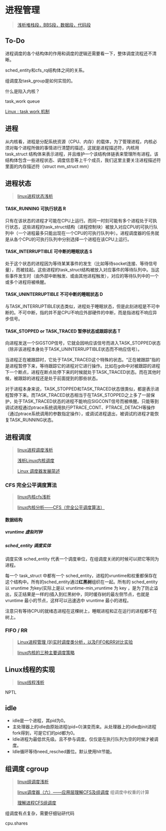 # 进程管理

> [浅析堆栈段，BBS段，数据段，代码段](https://blog.csdn.net/qq_43199318/article/details/99674210)

## To-Do

进程调度的各个结构体的作用和调度的逻辑还需要看一下，整体调度流程还不清晰。

sched_entity和cfs_rq结构体之间的关系。

组调度及task_group是如何实现的。

什么是陷入内核？

task_work queue

[Linux : task work 机制](https://www.cnblogs.com/lailailai/p/4510982.html)



## 进程

从内核看，进程是分配系统资源（CPU、内存）的载体，为了管理进程，内核必须对每个进程所做的事情进行清楚的描述，这就是进程描述符，内核用 task_struct 结构体来表示进程，并且维护一个该结构体链表来管理所有进程。该结构体包含一些进程状态、调度信息等上千个成员，我们这里主要关注进程描述符里面的内存描述符（struct mm_struct mm）



## 进程状态

> [linux进程状态浅析](https://blog.csdn.net/ctthuangcheng/article/details/8914444)

#### TASK_RUNNING 可执行状态 R

​		只有在该状态的进程才可能在CPU上运行。而同一时刻可能有多个进程处于可执行状态，这些进程的task_struct结构（进程控制块）被放入对应CPU的可执行队列中（一个进程最多只能出现在一个CPU的可执行队列中）。进程调度器的任务就是从各个CPU的可执行队列中分别选择一个进程在该CPU上运行。

#### TASK_INTERRUPTIBLE 可中断的睡眠状态 S

​		处于这个状态的进程因为等待某某事件的发生（比如等待socket连接、等待信号量），而被挂起。这些进程的task_struct结构被放入对应事件的等待队列中。当这些事件发生时（由外部中断触发、或由其他进程触发），对应的等待队列中的一个或多个进程将被唤醒。

#### TASK_UNINTERRUPTIBLE 不可中断的睡眠状态 D

​		与TASK_INTERRUPTIBLE状态类似，进程处于睡眠状态，但是此刻进程是不可中断的。不可中断，指的并不是CPU不响应外部硬件的中断，而是指进程不响应异步信号。

#### TASK_STOPPED or TASK_TRACED 暂停状态或跟踪状态 T

​		向进程发送一个SIGSTOP信号，它就会因响应该信号而进入TASK_STOPPED状态（除非该进程本身处于TASK_UNINTERRUPTIBLE状态而不响应信号）。

​		当进程正在被跟踪时，它处于TASK_TRACED这个特殊的状态。“正在被跟踪”指的是进程暂停下来，等待跟踪它的进程对它进行操作。比如在gdb中对被跟踪的进程下一个断点，进程在断点处停下来的时候就处于TASK_TRACED状态。而在其他时候，被跟踪的进程还是处于前面提到的那些状态。

​		对于进程本身来说，TASK_STOPPED和TASK_TRACED状态很类似，都是表示进程暂停下来。而TASK_TRACED状态相当于在TASK_STOPPED之上多了一层保护，处于TASK_TRACED状态的进程不能响应SIGCONT信号而被唤醒。只能等到调试进程通过ptrace系统调用执行PTRACE_CONT、PTRACE_DETACH等操作（通过ptrace系统调用的参数指定操作），或调试进程退出，被调试的进程才能恢复TASK_RUNNING状态。



## 进程调度

> [linux进程调度浅析](https://blog.csdn.net/ctthuangcheng/article/details/8914309)
>
> [浅析Linux内核调度](https://www.cnblogs.com/wangzahngjun/p/4911432.html)
>
> [Linux 调度器发展简述](https://www.ibm.com/developerworks/cn/linux/l-cn-scheduler/)

### CFS 完全公平调度算法

> [linux内核cfs浅析](https://blog.csdn.net/ctthuangcheng/article/details/8916071)
>
> [linux内核分析——CFS（完全公平调度算法）](https://www.cnblogs.com/tianguiyu/articles/6091378.html)

#### 数据结构

##### vruntime 虚拟时钟

##### sched_entity 调度实体

调度实体 sched_entity 代表一个调度单位，在组调度关闭的时候可以把它等同为进程。

每一个 task_struct 中都有一个 sched_entity，进程的vruntime和权重都保存在这个结构中。所有的sched_entity通过**红黑树**组织在一起。所有的 sched_entity 以 vruntime 为key(实际上是以 vruntime-min_vruntime 为 key ，是为了防止溢出，反正结果是一样的)插入到红黑树中，同时缓存树的最左侧节点，也就是 vruntime 最小的节点，这样可以迅速选中 vruntime 最小的进程。

注意只有等待CPU的就绪态进程在这棵树上，睡眠进程和正在运行的进程都不在树上。

### FIFO / RR

> [Linux进程管理 (9)实时调度类分析，以及FIFO和RR对比实验](https://www.cnblogs.com/arnoldlu/p/9025981.html)
>
> [linux内核的三种主要调度策略](https://blog.csdn.net/xhz_1983/article/details/78294934)



## Linux线程的实现

> [linux线程浅析](https://blog.csdn.net/ctthuangcheng/article/details/8914712)

NPTL



## idle

* idle是一个进程，其pid为0。  
* 主处理器上的idle由原始进程(pid=0)演变而来。从处理器上的idle由init进程fork得到，可是它们的pid都为0。  
* Idle进程为最低优先级。且不參与调度。仅仅是在执行队列为空的时候才被调度。  
* Idle循环等待need_resched置位。默认使用hlt节能。



## 组调度 cgroup

> [linux组调度浅析](https://blog.csdn.net/ctthuangcheng/article/details/8914825)
>
> [linux调度器（六）——应用层理解CFS及组调度](https://blog.csdn.net/wudongxu/article/details/8574741) 组调度中权重的计算
>
> [理解进程CFS组调度](http://www.360doc.com/content/15/1006/18/18252487_503643269.shtml)

组调度有点复杂，需要仔细钻研代码

cpu.shares

